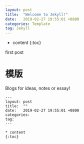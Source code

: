 ```yaml
---
layout: post
title:  "Welcome to Jekyll!"
date:   2019-02-27 19:55:01 +0800
categories: Template
tag: Jekyll
---
```



* content
{:toc}


first post
# 模版

Blogs for ideas, notes or essay!



```
---
layout: post
title:  ""
date:   2019-02-27 19:55:01 +0800
categories: 
tag: 
---

* content
{:toc}


```

